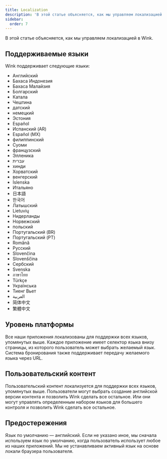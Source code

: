 ```yaml
---
title: Localization
description: 'В этой статье объясняется, как мы управляем локализацией в Wink.'
sidebar:
  order: 7
---
```

В этой статье объясняется, как мы управляем локализацией в Wink.

## Поддерживаемые языки

Wink поддерживает следующие языки:

* Английский
* Бахаса Индонезия
* Бахаса Малайзия
* Болгарский
* Катала
* Чештина
* датский
* немецкий
* Эстония
* Español
* Испанский (AR)
* Español (МХ)
* филиппинский
* Суоми
* французский
* Элленика
* עברית
* хинди
* Хорватский
* венгерский
* Íslenska
* Итальяно
* 日本語
* 한국어
* Латышский
* Lietuvių
* Нидерланды
* Норвежский
* польский
* Португальский (BR)
* Португальский (PT)
* Română
* Русский
* Slovenčina
* Slovenščina
* Сербский
* Svenska
* ภาษาไทย
* Türkçe
* Українська
* Тиенг Вьет
* العربية
* 简体中文
* 繁體中文

## Уровень платформы

Все наши приложения локализованы для поддержки всех языков, упомянутых выше. Каждое приложение имеет селектор языка внизу страницы, из которого пользователь может выбрать желаемый язык. Система бронирования также поддерживает передачу желаемого языка через URL.

## Пользовательский контент

Пользовательский контент локализуется для поддержки всех языков, упомянутых выше. Пользователи могут выбрать создание английской версии контента и позволить Wink сделать все остальное. Или они могут управлять определенным набором языков для большего контроля и позволить Wink сделать все остальное.

## Предостережения

Язык по умолчанию — английский. Если не указано иное, мы сначала используем язык по умолчанию, когда пользователь использует любое из наших приложений. Мы не устанавливаем активный язык на основе локали браузера пользователя.

